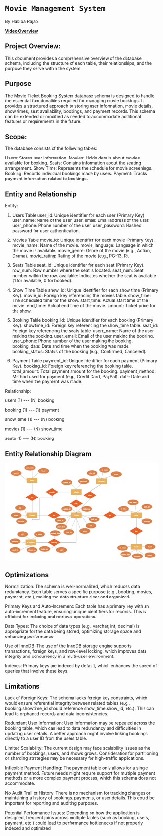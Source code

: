 # `Movie Management System`<br>

By Habiba Rajab

**[Video Overview](<https://youtu.be/iXDLTEDoMIw>)**

## Project Overview:

This document provides a comprehensive overview of the database schema, including the structure of each table,
their relationships, and the purpose they serve within the system.

## Purpose
The Movie Ticket Booking System database schema is designed to handle the essential functionalities
required for managing movie bookings. It provides a structured approach to storing user information,
movie details, show times, seat availability, bookings, and payment records. This schema can be extended
or modified as needed to accommodate additional features or requirements in the future.

## Scope:

The database consists of the following tables:

Users: Stores user information.
Movies: Holds details about movies available for booking.
Seats: Contains information about the seating arrangement.
Show Time: Represents the schedule for movie screenings.
Booking: Records individual bookings made by users.
Payment: Tracks payment information related to bookings.

## Entity and Relationship

Entity:

1. Users Table
user_id: Unique identifier for each user (Primary Key).
user_name: Name of the user.
user_email: Email address of the user.
user_phone: Phone number of the user.
user_password: Hashed password for user authentication.

2. Movies Table
movie_id: Unique identifier for each movie (Primary Key).
movie_name: Name of the movie.
movie_language: Language in which the movie is available.
movie_genre: Genre of the movie (e.g., Action, Drama).
movie_rating: Rating of the movie (e.g., PG-13, R).

3. Seats Table
seat_id: Unique identifier for each seat (Primary Key).
row_num: Row number where the seat is located.
seat_num: Seat number within the row.
available: Indicates whether the seat is available (1 for available, 0 for booked).

4. Show Time Table
show_id: Unique identifier for each show time (Primary Key).
movie_id: Foreign key referencing the movies table.
show_time: The scheduled time for the show.
start_time: Actual start time of the movie.
end_time: Actual end time of the movie.
amount: Ticket price for the show.

5. Booking Table
booking_id: Unique identifier for each booking (Primary Key).
showtime_id: Foreign key referencing the show_time table.
seat_id: Foreign key referencing the seats table.
userr_name: Name of the user making the booking.
user_email: Email of the user making the booking.
user_phone: Phone number of the user making the booking.
booking_date: Date and time when the booking was made.
booking_status: Status of the booking (e.g., Confirmed, Canceled).

6. Payment Table
payment_id: Unique identifier for each payment (Primary Key).
booking_id: Foreign key referencing the booking table.
total_amount: Total payment amount for the booking.
payment_method: Method used for payment (e.g., Credit Card, PayPal).
date: Date and time when the payment was made.

Relationship:

users (1) --- (N) booking

booking (1) --- (1) payment

show_time (1) --- (N) booking

movies (1) --- (N) show_time

seats (1) --- (N) booking

## Entity Relationship Diagram
![ERD](1.png) <br>


## Optimizations

Normalization: The schema is well-normalized, which reduces data redundancy. Each table serves a specific purpose (e.g., booking, movies, payment, etc.), making the data structure clear and organized.

Primary Keys and Auto-Increment: Each table has a primary key with an auto-increment feature, ensuring unique identifiers for records. This is efficient for indexing and retrieval operations.

Data Types: The choice of data types (e.g., varchar, int, decimal) is appropriate for the data being stored, optimizing storage space and enhancing performance.

Use of InnoDB: The use of the InnoDB storage engine supports transactions, foreign keys, and row-level locking, which improves data integrity and concurrency in a multi-user environment.

Indexes: Primary keys are indexed by default, which enhances the speed of queries that involve these keys.

## Limitations

Lack of Foreign Keys: The schema lacks foreign key constraints, which would ensure referential integrity between related tables (e.g., booking.showtime_id should reference show_time.show_id, etc.). This can lead to orphaned records and data inconsistencies.

Redundant User Information: User information may be repeated across the booking table, which can lead to data redundancy and difficulties in updating user details. A better approach might involve linking bookings directly to a user ID from the users table.

Limited Scalability: The current design may face scalability issues as the number of bookings, users, and shows grows. Consideration for partitioning or sharding strategies may be necessary for high-traffic applications.

Inflexible Payment Handling: The payment table only allows for a single payment method. Future needs might require support for multiple payment methods or a more complex payment process, which this schema does not accommodate.

No Audit Trail or History: There is no mechanism for tracking changes or maintaining a history of bookings, payments, or user details. This could be important for reporting and auditing purposes.

Potential Performance Issues: Depending on how the application is designed, frequent joins across multiple tables (such as booking, users, payment, etc.) could lead to performance bottlenecks if not properly indexed and optimized
